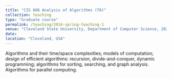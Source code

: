 ```yaml
---
title: "CIS 606 Analysis of Algorithms (TA)"
collection: teaching
type: "Graduate course"
permalink: /teaching/2014-spring-teaching-1
venue: "Cleveland State University, Department of Computer Science, 2022 Fall, 2023 Srping"
date: 
location: "Cleveland, USA"
---
```


Algorithms and their time/space complexities; models of computation; design of efficient algorithms: recursion, divide-and-conquer, dynamic programming; algorithms for sorting, searching, and graph analysis. Algorithms for parallel computing.
